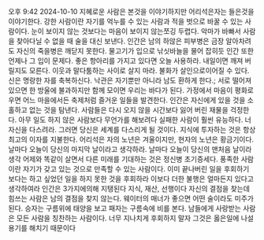오후 9:42 2024-10-10
지혜로운 사람은 본것을 이야기하지만 어리석은자는 들은것을 이야기한다.
강한 사람이란 자기를 억누를 수 있는 사람과 적을 벗으로 바꿀 수 있는 사람이다.
눈이 보이지 않는 것보다는 마음이 보이지 않는쪼깅 두렵다.
악마가 바빠서 사람을 찾아다닐 수 없을 때 술을 대신 보낸다.
인간은 남의 하않은 피부병은 금장 알아차려도 자신의 죽을병은 깨닫지 못한다.
물고기가 입으로 낚싯바늘을 물어 잡히듯 인간 또한 언제나 그 입이 문제다.
좋은 항아리를 가지고 있다면 오늘 사용하라. 내일이면 깨져 버릴지도 모른다.
이웃과 말다툼하는 사이로 살지 마라. 불화가 살인으로이어질 수 있다.
신은 명랑한 자를 축복하신다. 낙관은 자기뿐만 아니라 남도 환하게 한다.;
서로 떨어져 있으면 한 방울에 불과하지만 함께 모이면 우리는 바다가 된다.
가정에서 마음이 평화로우면 어느 마을에서든 축제처럼 즐거운 일들을 발견한다.
인간은 자신에게 있을 것을 소홀하고 없는 것을 탐낸다.
사람들은 다시 오지 않을 시간보다 잃어 버린 재물을 걱정한다.
아무 일도 하지 않은 사람보다 무언가를 해보려다 실패한 사람이 훨씬 유능하다.
너 자신을 다스려라. 그러면 당신은 세계를 다스리게 될 것이다.
 지식에 투자하는 것은 항상 최고의 이자를 지불한다.
어리석은 자의 노년은 겨울이지만, 현자의 노년은 황금기이다.
날마다 오늘이 당신의 마지막 날이라고 생각하라. 날마다 오늘이 당신의 맨처음 날이라생각
어제와 똑같이 살면서 다른 미래를 기대하는 것은 정신병 초기증세다.
풍족한 사람이란 자기가 갖고 있는 것으로 만족할 수 있는 사람이다.
이미 끝나버린 일을 후회하기 보다는 하고 싶었던 일을 하지 못한 것을 후회하라
이보다 더한 불행은 얼마든지 있다고 생각하여라
인간은 3가지에의해 지탱된다 지식, 재산, 선행이다
자신의 결점을 찾는데 힘쓰는 사람은 남의 결점을 찾지 않는다.
웨이터의 매너가 좋으면 어떤 술이라도 미주가 된다.
승자는 구름위에 태양을 보고 패자는 구름속에 비를 본다.
남들에게 사랑받는 사람은 모든 사람을 칭찬하는 사람이다.
너무 지나치게 후회하지 말자 그것은 옳은일에 나설 용기를 해치기 때문이다
